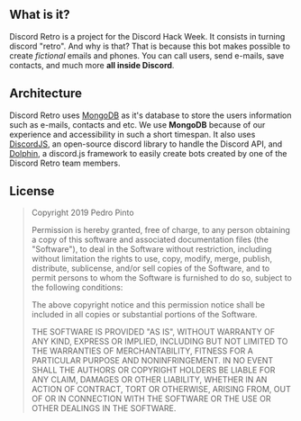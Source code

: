 ## What is it?

Discord Retro is a project for the Discord Hack Week. It consists in turning discord "retro". And why is that? That is because this bot makes possible to create *fictional* emails and phones. You can call users, send e-mails, save contacts, and much more **all inside Discord**.

## Architecture

Discord Retro uses [MongoDB](https://www.mongodb.com/) as it's database to store the users information such as e-mails, contacts and etc. We use **MongoDB** because of our experience and accessibility in such a short timespan. It also uses [DiscordJS](https://discord.js.org/), an open-source discord library to handle the Discord API, and [Dolphin](https://github.com/itspedruu/dolphin), a discord.js framework to easily create bots created by one of the Discord Retro team members.

## License

> Copyright 2019 Pedro Pinto
>
> Permission is hereby granted, free of charge, to any person obtaining a copy of this software and associated documentation files (the "Software"), to deal in the Software without restriction, including without limitation the rights to use, copy, modify, merge, publish, distribute, sublicense, and/or sell copies of the Software, and to permit persons to whom the Software is furnished to do so, subject to the following conditions:
>
> The above copyright notice and this permission notice shall be included in all copies or substantial portions of the Software.
>
> THE SOFTWARE IS PROVIDED "AS IS", WITHOUT WARRANTY OF ANY KIND, EXPRESS OR IMPLIED, INCLUDING BUT NOT LIMITED TO THE WARRANTIES OF MERCHANTABILITY, FITNESS FOR A PARTICULAR PURPOSE AND NONINFRINGEMENT. IN NO EVENT SHALL THE AUTHORS OR COPYRIGHT HOLDERS BE LIABLE FOR ANY CLAIM, DAMAGES OR OTHER LIABILITY, WHETHER IN AN ACTION OF CONTRACT, TORT OR OTHERWISE, ARISING FROM, OUT OF OR IN CONNECTION WITH THE SOFTWARE OR THE USE OR OTHER DEALINGS IN THE SOFTWARE.